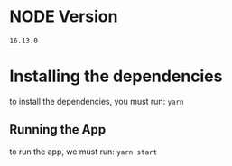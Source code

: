 # NODE Version
  `16.13.0`

# Installing the dependencies

to install the dependencies, you must run:
`yarn`

## Running the App

to run the app, we must run:
`yarn start`
